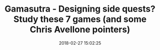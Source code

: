 ---
date: 2018-02-27 15:02:25
link:
  source: pocket
  source_url: https://getpocket.com
  text: Gamasutra - Designing side quests? Study these 7 games (and some Chris Avellone
    pointers)
  url: http://flip.it/1eZc.W
slug: gamasutra-designing-side-quests-study-these-7-games-and-some-chris-avellone-pointers
source: pocket
title: Gamasutra - Designing side quests? Study these 7 games (and some Chris Avellone
  pointers)
syndicated:
- type: twitter
  url: https://twitter.com/roytang/statuses/968503763798495232/  
- type: facebook
  url: https://www.facebook.com/stephen.roy.tang/posts/10156451086373912
---